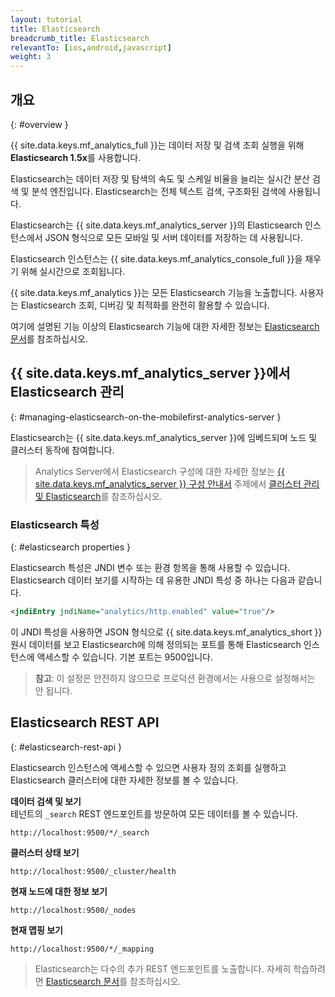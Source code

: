 ```yaml
---
layout: tutorial
title: Elasticsearch
breadcrumb_title: Elasticsearch
relevantTo: [ios,android,javascript]
weight: 3
---
```

<!-- NLS_CHARSET=UTF-8 -->
## 개요
{: #overview }

{{ site.data.keys.mf_analytics_full }}는 데이터 저장 및 검색 조회 실행을 위해 **Elasticsearch 1.5x**를 사용합니다.   

Elasticsearch는 데이터 저장 및 탐색의 속도 및 스케일 비율을 늘리는 실시간 분산 검색 및 분석 엔진입니다. Elasticsearch는 전체 텍스트 검색, 구조화된 검색에 사용됩니다. 

Elasticsearch는 {{ site.data.keys.mf_analytics_server }}의 Elasticsearch 인스턴스에서 JSON 형식으로 모든 모바일 및 서버 데이터를 저장하는 데 사용됩니다. 

Elasticsearch 인스턴스는 {{ site.data.keys.mf_analytics_console_full }}을 채우기 위해 실시간으로 조회됩니다. 

{{ site.data.keys.mf_analytics }}는 모든 Elasticsearch 기능을 노출합니다. 사용자는 Elasticsearch 조회, 디버깅 및 최적화를 완전히 활용할 수 있습니다. 

여기에 설명된 기능 이상의 Elasticsearch 기능에 대한 자세한 정보는 [Elasticsearch 문서](https://www.elastic.co/guide/en/elasticsearch/reference/1.5/index.html)를 참조하십시오. 

## {{ site.data.keys.mf_analytics_server }}에서 Elasticsearch 관리
{: #managing-elasticsearch-on-the-mobilefirst-analytics-server }

Elasticsearch는 {{ site.data.keys.mf_analytics_server }}에 임베드되며 노드 및 클러스터 동작에 참여합니다. 

> Analytics Server에서 Elasticsearch 구성에 대한 자세한 정보는 [{{ site.data.keys.mf_analytics_server }} 구성 안내서](../../installation-configuration/production/analytics/configuration) 주제에서 [클러스터 관리 및 Elasticsearch](../../installation-configuration/production/analytics/configuration#cluster-management-and-elasticsearch)를 참조하십시오. 

### Elasticsearch 특성
{: #elasticsearch properties }

Elasticsearch 특성은 JNDI 변수 또는 환경 항목을 통해 사용할 수 있습니다.   
Elasticsearch 데이터 보기를 시작하는 데 유용한 JNDI 특성 중 하나는 다음과 같습니다. 

```xml
<jndiEntry jndiName="analytics/http.enabled" value="true"/>
```

이 JNDI 특성을 사용하면 JSON 형식으로 {{ site.data.keys.mf_analytics_short }} 원시 데이터를 보고 Elasticsearch에 의해 정의되는 포트를 통해 Elasticsearch 인스턴스에 액세스할 수 있습니다. 기본 포트는 9500입니다. 

> **참고**: 이 설정은 안전하지 않으므로 프로덕션 환경에서는 사용으로 설정해서는 안 됩니다. 

## Elasticsearch REST API
{: #elasticsearch-rest-api }

Elasticsearch 인스턴스에 액세스할 수 있으면 사용자 정의 조회를 실행하고 Elasticsearch 클러스터에 대한 자세한 정보를 볼 수 있습니다. 

**데이터 검색 및 보기**  
테넌트의 `_search` REST 엔드포인트를 방문하여 모든 데이터를 볼 수 있습니다.   

```
http://localhost:9500/*/_search
```

**클러스터 상태 보기**  

```
http://localhost:9500/_cluster/health
```

**현재 노드에 대한 정보 보기**  

```
http://localhost:9500/_nodes
```

**현재 맵핑 보기**  

```
http://localhost:9500/*/_mapping
```

> Elasticsearch는 다수의 추가 REST 엔드포인트를 노출합니다. 자세히 학습하려면 [Elasticsearch 문서](https://www.elastic.co/guide/en/elasticsearch/reference/1.5/index.html)를 참조하십시오. 
